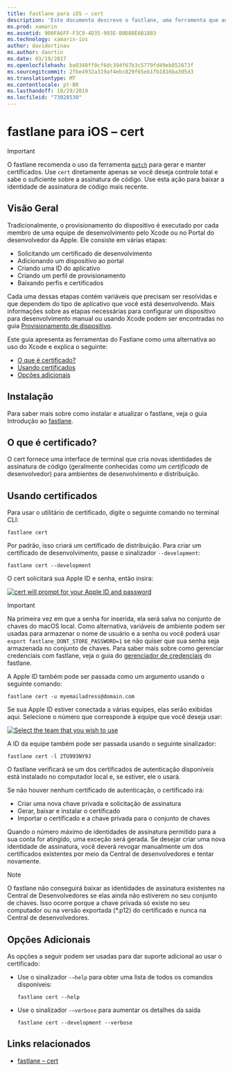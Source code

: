 ```yaml
---
title: fastlane para iOS – cert
description: 'Este documento descreve o fastlane, uma ferramenta que automatiza muitas partes do processo de provisionamento de aplicativo iOS: solicitação de certificados, adição de um dispositivo ao Portal do desenvolvedor da Apple, criação de uma ID do aplicativo e muito mais.'
ms.prod: xamarin
ms.assetid: 900FA6FF-F3C9-4D35-993E-B0D88E6B1883
ms.technology: xamarin-ios
author: davidortinau
ms.author: daortin
ms.date: 03/19/2017
ms.openlocfilehash: ba0348ff0cf6dc394f67b3c5779fd49eb852673f
ms.sourcegitcommit: 2fbe4932a319af4ebc829f65eb1fb1816ba305d3
ms.translationtype: MT
ms.contentlocale: pt-BR
ms.lasthandoff: 10/29/2019
ms.locfileid: "73028530"
---
```

# <a name="fastlane-for-ios--cert"></a>fastlane para iOS – cert

> [!IMPORTANT]
> O fastlane recomenda o uso da ferramenta [`match`](~/ios/deploy-test/provisioning/fastlane/match.md) para gerar e manter certificados. Use `cert` diretamente apenas se você deseja controle total e sabe o suficiente sobre a assinatura de código. Use esta ação para baixar a identidade de assinatura de código mais recente.

## <a name="overview"></a>Visão Geral

Tradicionalmente, o provisionamento do dispositivo é executado por cada membro de uma equipe de desenvolvimento pelo Xcode ou no Portal do desenvolvedor da Apple. Ele consiste em várias etapas:

- Solicitando um certificado de desenvolvimento
- Adicionando um dispositivo ao portal
- Criando uma ID do aplicativo
- Criando um perfil de provisionamento
- Baixando perfis e certificados

Cada uma dessas etapas contém variáveis que precisam ser resolvidas e que dependem do tipo de aplicativo que você está desenvolvendo. Mais informações sobre as etapas necessárias para configurar um dispositivo para desenvolvimento manual ou usando Xcode podem ser encontradas no guia [Provisionamento de dispositivo](~/ios/get-started/installation/device-provisioning/index.md).

Este guia apresenta as ferramentas do Fastlane como uma alternativa ao uso do Xcode e explica o seguinte:

- [O que é certificado?](#whatiscert)
- [Usando certificados](#using)
- [Opções adicionais](#options)

## <a name="installation"></a>Instalação

Para saber mais sobre como instalar e atualizar o fastlane, veja o guia Introdução ao [fastlane](~/ios/deploy-test/provisioning/fastlane/index.md#Installation).

<a name="whatiscert" />

## <a name="what-is-cert"></a>O que é certificado?

O cert fornece uma interface de terminal que cria novas identidades de assinatura de código (geralmente conhecidas como um _certificado_ de desenvolvedor) para ambientes de desenvolvimento e distribuição.

<a name="using" />

## <a name="using-cert"></a>Usando certificados

Para usar o utilitário de certificado, digite o seguinte comando no terminal CLI:

```
fastlane cert
```

Por padrão, isso criará um certificado de distribuição. Para criar um certificado de desenvolvimento, passe o sinalizador `--development`:

```
fastlane cert --development
```

O cert solicitará sua Apple ID e senha, então insira:

[![](cert-images/fastlane-image1.png "cert will prompt for your Apple ID and password")](cert-images/fastlane-image1.png#lightbox)

> [!IMPORTANT]
> Na primeira vez em que a senha for inserida, ela será salva no conjunto de chaves do macOS local. Como alternativa, variáveis de ambiente podem ser usadas para armazenar o nome de usuário e a senha ou você poderá usar `export fastlane_DONT_STORE_PASSWORD=1` se não quiser que sua senha seja armazenada no conjunto de chaves. Para saber mais sobre como gerenciar credenciais com fastlane, veja o guia do [gerenciador de credenciais](https://github.com/fastlane/fastlane/blob/master/credentials_manager/README.md) do fastlane.

A Apple ID também pode ser passada como um argumento usando o seguinte comando:

```
fastlane cert -u myemailadress@domain.com
```

Se sua Apple ID estiver conectada a várias equipes, elas serão exibidas aqui. Selecione o número que corresponde à equipe que você deseja usar:

[![](cert-images/fastlane-image2.png "Select the team that you wish to use")](cert-images/fastlane-image2.png#lightbox)

A ID da equipe também pode ser passada usando o seguinte sinalizador:

```
fastlane cert -l 2TU993NY9J
```

O fastlane verificará se um dos certificados de autenticação disponíveis está instalado no computador local e, se estiver, ele o usará.

Se não houver nenhum certificado de autenticação, o certificado irá:

- Criar uma nova chave privada e solicitação de assinatura
- Gerar, baixar e instalar o certificado
- Importar o certificado e a chave privada para o conjunto de chaves

Quando o número máximo de identidades de assinatura permitido para a sua conta for atingido, uma exceção será gerada. Se desejar criar uma nova identidade de assinatura, você deverá revogar manualmente um dos certificados existentes por meio da Central de desenvolvedores e tentar novamente.

> [!NOTE]
> O fastlane não conseguirá baixar as identidades de assinatura existentes na Central de Desenvolvedores se elas ainda não estiverem no seu conjunto de chaves. Isso ocorre porque a chave privada só existe no seu computador ou na versão exportada (*.p12) do certificado e nunca na Central de desenvolvedores.

<a name="options" />

## <a name="additional-options"></a>Opções Adicionais

As opções a seguir podem ser usadas para dar suporte adicional ao usar o certificado:

- Use o sinalizador `-–help` para obter uma lista de todos os comandos disponíveis:

    ```
    fastlane cert --help
    ```

- Use o sinalizador `-–verbose` para aumentar os detalhes da saída

    ```
    fastlane cert --development --verbose
    ```

## <a name="related-links"></a>Links relacionados

- [fastlane – cert](https://github.com/fastlane/fastlane/blob/master/cert/README.md)
